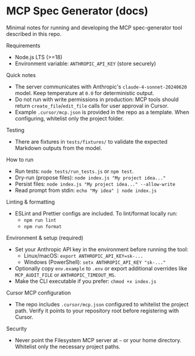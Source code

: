 # MCP Spec Generator (docs)

Minimal notes for running and developing the MCP spec-generator tool described in this repo.

Requirements
- Node.js LTS (>=18)
- Environment variable: `ANTHROPIC_API_KEY` (store securely)

Quick notes
- The server communicates with Anthropic's `claude-4-sonnet-20240620` model. Keep temperature at `0.0` for deterministic output.
- Do not run with write permissions in production: MCP tools should return `create_file`/`edit_file` calls for user approval in Cursor.
- Example `.cursor/mcp.json` is provided in the repo as a template. When configuring, whitelist only the project folder.

Testing
- There are fixtures in `tests/fixtures/` to validate the expected Markdown outputs from the model.

How to run
- Run tests: `node tests/run_tests.js` or `npm test`.
- Dry-run (propose files): `node index.js "My project idea..."`
- Persist files: `node index.js "My project idea..." --allow-write`
- Read prompt from stdin: `echo "My idea" | node index.js`

Linting & formatting
- ESLint and Prettier configs are included. To lint/format locally run:
  - `npm run lint`
  - `npm run format`

Environment & setup (required)
- Set your Anthropic API key in the environment before running the tool:
  - Linux/macOS: `export ANTHROPIC_API_KEY=sk-...`
  - Windows (PowerShell): `setx ANTHROPIC_API_KEY "sk-..."`
- Optionally copy `env.example` to `.env` or export additional overrides like `MCP_AUDIT_FILE` or `ANTHROPIC_TIMEOUT_MS`.
- Make the CLI executable if you prefer: `chmod +x index.js`

Cursor MCP configuration
- The repo includes `.cursor/mcp.json` configured to whitelist the project path. Verify it points to your repository root before registering with Cursor.

Security
- Never point the Filesystem MCP server at `~` or your home directory. Whitelist only the necessary project paths.


